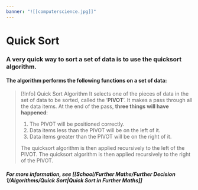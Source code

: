 ```yaml
---
banner: "![[computerscience.jpg]]"
---
```

# Quick Sort



### A very quick way to sort a set of data is to use the quicksort algorithm. 

#### The algorithm performs the following functions on a set of data:

> [!Info] Quick Sort Algorithm
> It selects one of the pieces of data in the set of data to be sorted, called the ‘**PIVOT**’.
> It makes a pass through all the data items. At the end of the pass, **three things will have happened**:
> 1. The PIVOT will be positioned correctly.
> 2. Data items less than the PIVOT will be on the left of it.
> 3. Data items greater than the PIVOT will be on the right of it.
>    
> The quicksort algorithm is then applied recursively to the left of the PIVOT.
> The quicksort algorithm is then applied recursively to the right of the PIVOT.

##### For more information, see [[School/Further Maths/Further Decision 1/Algorithms/Quick Sort|Quick Sort in Further Maths]]
